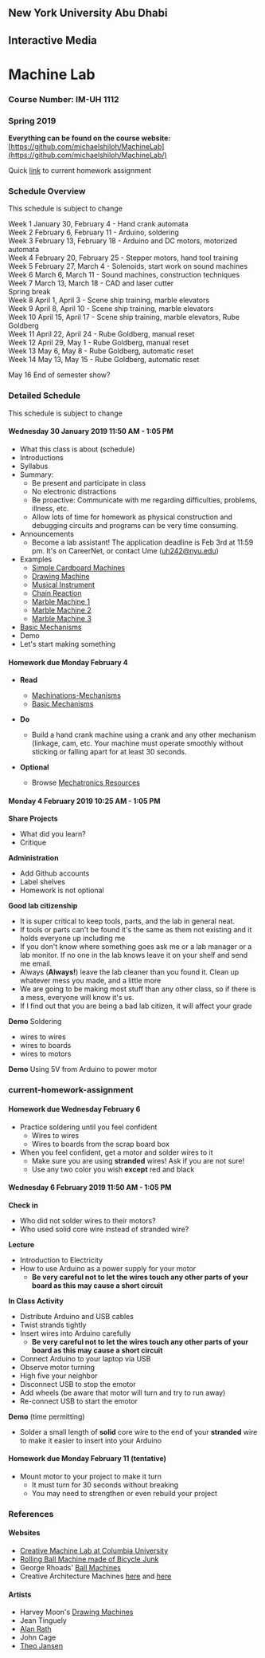 ## New York University Abu Dhabi
## Interactive Media
# Machine Lab
### Course Number: IM-UH 1112
### Spring 2019

**Everything can be found on the course website:**
[https://github.com/michaelshiloh/MachineLab](https://github.com/michaelshiloh/MachineLab/)

Quick
[link](https://github.com/michaelshiloh/MachineLab/blob/master/schedule.md#current-homework-assignment)
to current homework assignment

### Schedule Overview

This schedule is subject to change

Week 1 January 30, February 4 - Hand crank automata   
Week 2 February 6, February 11 - Arduino, soldering   
Week 3 February 13, February 18 - Arduino and DC motors, motorized automata   
Week 4 February 20, February 25 - Stepper motors, hand tool training   
Week 5 February 27, March 4 - Solenoids, start work on sound machines   
Week 6 March 6,  March 11 - Sound machines, construction techniques   
Week 7 March 13,  March 18 - CAD and laser cutter   
Spring break   
Week 8 April 1, April 3 -  Scene ship training, marble elevators   
Week 9 April 8, April 10 - Scene ship training, marble elevators   
Week 10 April 15, April 17 - Scene ship training, marble elevators, Rube Goldberg   
Week 11 April 22, April 24 - Rube Goldberg, manual reset   
Week 12 April 29, May 1 - Rube Goldberg, manual reset   
Week 13 May 6, May 8 - Rube Goldberg, automatic reset   
Week 14 May 13, May 15 - Rube Goldberg, automatic reset   
   
May 16 End of semester show?   


### Detailed Schedule

This schedule is subject to change

#### Wednesday 30 January 2019 11:50 AM - 1:05 PM
- What this class is about (schedule)
- Introductions
- Syllabus
- Summary:
  -  Be present and participate in class
  -  No electronic distractions
  -  Be proactive: Communicate with me regarding difficulties, problems, illness, etc.
  -  Allow lots of time for homework as physical construction
  and debugging circuits and programs can be very time consuming.
- Announcements
  - Become a lab assistant! The application deadline is Feb 3rd at 11:59 pm.
    It's on CareerNet, or contact Ume (uh242@nyu.edu)
- Examples
	- [Simple Cardboard Machines](https://vimeo.com/130539503)
	- [Drawing Machine](http://www.shihanzhang.com/drawing-machine/)
	- [Musical Instrument](https://vimeo.com/189366071)
	- [Chain Reaction](https://vimeo.com/102887278)
	- [Marble
		Machine 1](https://www.pinterest.cl/pin/481251910156036553/visual-search/?x=12&y=12&w=405&h=512)
	- [Marble Machine 2](https://www.youtube.com/watch?v=09BVLbyWAqQ)
	- [Marble Machine 3](https://www.youtube.com/watch?v=Bpdb8yQ9cH8&t=28s)
- [Basic Mechanisms](https://web.archive.org/web/20170729000827/http://www.mechanical-toys.com/mechanisms.htm)
- Demo
- Let's start making something


#### Homework due Monday February 4 
- **Read**
	- [Machinations-Mechanisms](https://github.com/michaelshiloh/resourcesForClasses/blob/master/doc/machinations-mechanisms.pdf)
	- [Basic
		Mechanisms](https://web.archive.org/web/20170727010622/http://www.mechanical-toys.com/mechanisums.htm)

- **Do**
	- Build a hand crank machine using a crank and any other mechanism (linkage,
	cam, etc. Your machine must operate smoothly without sticking or falling
	apart for at least 30 seconds. 

- **Optional**
	- Browse [Mechatronics
 Resources](https://github.com/michaelshiloh/resourcesForClasses#mechatronic-resources)

#### Monday 4 February 2019 10:25 AM - 1:05 PM

**Share Projects**
- What did you learn?
- Critique

**Administration**
- Add Github accounts
- Label shelves
- Homework is not optional

**Good lab citizenship**
- It is super critical to keep tools, parts, and the lab in general neat.
- If tools or parts can't be found it's the same as them not existing and it
	holds everyone up including me
- If you don't know where something goes ask me or a lab manager or a lab
	monitor. If no one in the lab knows leave it on your shelf and send me
	email.
- Always (**Always!**) leave the lab cleaner than you found it. Clean up 
whatever mess you made, and a little more
- We are going to be making most stuff than any other class, so if there
    is a mess, everyone will know it's us.
- If I find out that you are being a bad lab citizen, it will affect your
	grade

**Demo**
Soldering
- wires to wires
- wires to boards
- wires to motors

**Demo**
Using 5V from Arduino to power motor


### current-homework-assignment

#### Homework due Wednesday February 6
- Practice soldering until you feel confident
	- Wires to wires
	- Wires to boards from the scrap board box
- When you feel confident, get a motor and solder wires to it
	- Make sure you are using **stranded** wires! Ask if you are not sure!
	- Use any two color you wish **except** red and black

#### Wednesday 6 February 2019 11:50 AM - 1:05 PM

**Check in**
- Who did not solder wires to their motors?
- Who used solid core wire instead of stranded wire?

**Lecture** 
- Introduction to Electricity
- How to use Arduino as a power supply for your motor
	- **Be very careful not to let the wires touch any other parts of your board
		as this may cause a short circuit**

**In Class Activity**
- Distribute Arduino and USB cables
- Twist strands tightly
- Insert wires into Arduino carefully
	- **Be very careful not to let the wires touch any other parts of your board
		as this may cause a short circuit**
- Connect Arduino to your laptop via USB
- Observe motor turning
- High five your neighbor
- Disconnect USB to stop the emotor
- Add wheels (be aware that motor will turn and try to run away)
- Re-connect USB to start the emotor

**Demo** (time permitting)
- Solder a small length of **solid** core wire to the end of your **stranded** wire to make it easier to insert into your Arduino

#### Homework due Monday February 11 (tentative)
- Mount motor to your project to make it turn
	- It must turn for 30 seconds without breaking
	- You may need to strengthen or even rebuild your project


### References

#### Websites
- [Creative Machine Lab at Columbia University](http://www.creativemachineslab.com/)
- [Rolling Ball Machine made of Bicycle Junk](https://www.youtube.com/watch?v=Bpdb8yQ9cH8)
- George Rhoads' [Ball Machines](http://georgerhoads.com/)
- Creative Architecture Machines [here](http://www.creative-architecture-machines.net/) and [here](http://www.future-cities-lab.net/blog/2013/11/3/creative-architecture-machines-cca-fall-2013)

#### Artists
- Harvey Moon's [Drawing Machines](https://creators.vice.com/en_au/article/nz4jj7/harvey-moons-drawing-machines)
- Jean Tinguely
- [Alan Rath](http://alanrath.org/)
- John Cage
- [Theo Jansen](http://www.strandbeest.com/)

